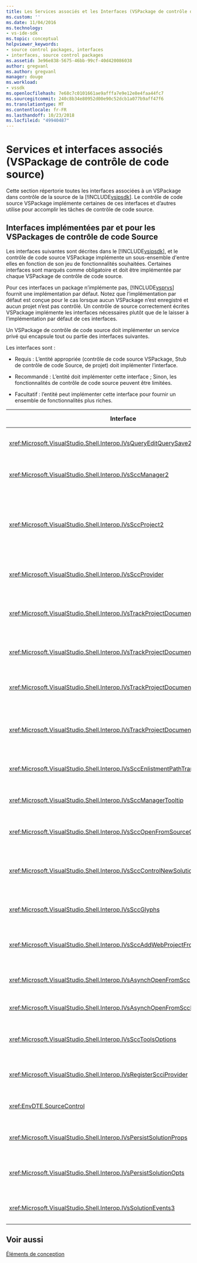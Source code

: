 ```yaml
---
title: Les Services associés et les Interfaces (VSPackage de contrôle de code Source) | Microsoft Docs
ms.custom: ''
ms.date: 11/04/2016
ms.technology:
- vs-ide-sdk
ms.topic: conceptual
helpviewer_keywords:
- source control packages, interfaces
- interfaces, source control packages
ms.assetid: 3e96e838-5675-46bb-99cf-40d420086038
author: gregvanl
ms.author: gregvanl
manager: douge
ms.workload:
- vssdk
ms.openlocfilehash: 7e68c7c0101661ae9afffa7e9e12e8e4faa44fc7
ms.sourcegitcommit: 240c8b34e80952d00e90c52dcb1a077b9aff47f6
ms.translationtype: MT
ms.contentlocale: fr-FR
ms.lasthandoff: 10/23/2018
ms.locfileid: "49940487"
---
```

# <a name="related-services-and-interfaces-source-control-vspackage"></a>Services et interfaces associés (VSPackage de contrôle de code source)
Cette section répertorie toutes les interfaces associées à un VSPackage dans contrôle de la source de la [!INCLUDE[vsipsdk](../../extensibility/includes/vsipsdk_md.md)]. Le contrôle de code source VSPackage implémente certaines de ces interfaces et d’autres utilise pour accomplir les tâches de contrôle de code source.  
  
## <a name="interfaces-implemented-by-and-for-source-control-vspackages"></a>Interfaces implémentées par et pour les VSPackages de contrôle de code Source  
 Les interfaces suivantes sont décrites dans le [!INCLUDE[vsipsdk](../../extensibility/includes/vsipsdk_md.md)], et le contrôle de code source VSPackage implémente un sous-ensemble d'entre elles en fonction de son jeu de fonctionnalités souhaitées. Certaines interfaces sont marqués comme obligatoire et doit être implémentée par chaque VSPackage de contrôle de code source.  
  
 Pour ces interfaces un package n’implémente pas, [!INCLUDE[vsprvs](../../code-quality/includes/vsprvs_md.md)] fournit une implémentation par défaut. Notez que l’implémentation par défaut est conçue pour le cas lorsque aucun VSPackage n’est enregistré et aucun projet n’est pas contrôlé. Un contrôle de source correctement écrites VSPackage implémente les interfaces nécessaires plutôt que de le laisser à l’implémentation par défaut de ces interfaces.  
  
 Un VSPackage de contrôle de code source doit implémenter un service privé qui encapsule tout ou partie des interfaces suivantes.  
  
 Les interfaces sont :  
  
-   Requis : L’entité appropriée (contrôle de code source VSPackage, Stub de contrôle de code Source, de projet) doit implémenter l’interface.  
  
-   Recommandé : L’entité doit implémenter cette interface ; Sinon, les fonctionnalités de contrôle de code source peuvent être limitées.  
  
-   Facultatif : l’entité peut implémenter cette interface pour fournir un ensemble de fonctionnalités plus riches.  
  
| Interface | Objectif | Implémenté par | Implémenter ? |
| - | - |--------------------------|-------------|
| <xref:Microsoft.VisualStudio.Shell.Interop.IVsQueryEditQuerySave2> | Éditeurs appellent cette interface avant de modifier ou de l’enregistrement d’un fichier. Le contrôle de code source VSPackage peut extraire le fichier ou refuser l’opération si l’extraction échoue. | Contrôle de code source VSPackage | Recommandé |
| <xref:Microsoft.VisualStudio.Shell.Interop.IVsSccManager2> | Cette interface fournit des fonctionnalités de contrôle de source de base pour les projets, tels que l’inscription et désinscription des projets avec contrôle de code source et prise en charge pour les glyphes de contrôle de source de base. | Contrôle de code source VSPackage | Obligatoire |
| <xref:Microsoft.VisualStudio.Shell.Interop.IVsSccProject2> | Cette interface est obtenue à partir de la <xref:Microsoft.VisualStudio.Shell.Interop.IVsHierarchy> à l’aide de la <xref:System.Runtime.InteropServices.Marshal.QueryInterface%2A> (fonction), ou en simplement effectuant un cast de l’objet implémentant `IVsHierarchy` à `IVsSccProject2`. Il est utilisé pour obtenir les fichiers sous contrôle de code source dans un projet ou pour informer le projet de l’état actuel du contrôle de source ou l’emplacement. | Projet | Obligatoire |
| <xref:Microsoft.VisualStudio.Shell.Interop.IVsSccProvider> | Le module d’intégration utilise cette interface pour définir le VSPackage actif actuels. | Contrôle de code source VSPackage | Obligatoire |
| <xref:Microsoft.VisualStudio.Shell.Interop.IVsTrackProjectDocuments2> | Cette interface est basée sur un modèle d’abonnement. Un VSPackage peut signaler qu’il souhaite recevoir des événements de document et être avertie par le shell sur les événements qui sont sur le point de se produire. Il est implémenté et géré par [!INCLUDE[vsprvs](../../code-quality/includes/vsprvs_md.md)], qui passe à son tour les événements implémentant le `IVsTrackProjectDocumentsEvents2` au VSPackage. | Stub de contrôle de code source | Obligatoire |
| <xref:Microsoft.VisualStudio.Shell.Interop.IVsTrackProjectDocuments3> | Cette interface fournit le traitement par lots, les opérations de lecture/écriture synchronisé et avancée `OnQueryAddFiles` (méthode). | Stub de contrôle de code source | Obligatoire |
| <xref:Microsoft.VisualStudio.Shell.Interop.IVsTrackProjectDocumentsEvents2> | **L’Explorateur de solutions** et projets appellent cette interface lorsque de nouveaux fichiers sont ajoutés aux projets, ou lorsque les fichiers et dossiers sont renommés ou supprimés à partir de projets. Le VSPackage de contrôle de code source peut extraire le fichier projet ou annuler l’opération. | Contrôle de code source VSPackage | Recommandé |
| <xref:Microsoft.VisualStudio.Shell.Interop.IVsTrackProjectDocumentsEvents3> | **L’Explorateur de solutions** et projets appellent cette interface en réponse aux appels passés aux méthodes de l’interface IVstrackProjectDocuments3. Le contrôle de code source VSPackage peut effectuer le suivi des opérations par lots, synchronisées opérations de lecture/écriture et travailler avec un plus avancés `OnQueryAddFiles` (méthode). | Contrôle de code source VSPackage | Recommandé |
| <xref:Microsoft.VisualStudio.Shell.Interop.IVsSccEnlistmentPathTranslation> | Cette interface fournit la gestion de l’inscription prend en charge pour les projets Web. | Contrôle de code source VSPackage | Recommandé |
| <xref:Microsoft.VisualStudio.Shell.Interop.IVsSccManagerTooltip> | Cette interface est utilisée pour récupérer des info-bulles pour les fichiers sous contrôle de code source dans les projets. | Contrôle de code source VSPackage | Facultatif |
| <xref:Microsoft.VisualStudio.Shell.Interop.IVsSccOpenFromSourceControl> | Cette interface fournit l’extension de prise en charge. | Contrôle de code source VSPackage | Facultatif |
| <xref:Microsoft.VisualStudio.Shell.Interop.IVsSccControlNewSolution> | Le VSPackage utilise cette interface pour intégrer une extension de l’espace de noms dans le **New**, **Open**, ou **enregistrer** boîtes de dialogue. Par conséquent, les projets peuvent être automatiquement ajoutés au contrôle de code source lors de la création ou ajoutés au contrôle de code source lorsqu’une sauvegarde opération est en vigueur. | Contrôle de code source VSPackage | Facultatif |
| <xref:Microsoft.VisualStudio.Shell.Interop.IVsSccGlyphs> | Le VSPackage utilise cette interface pour définir des glyphes supplémentaires comme des glyphes de contrôle de code source pour les nœuds dans **l’Explorateur de solutions**. | Contrôle de code source VSPackage | Facultatif |
| <xref:Microsoft.VisualStudio.Shell.Interop.IVsSccAddWebProjectFromSourceControl> | Le **ajouter** boîte de dialogue pour les projets Web utilise cette interface. Il fournit des méthodes permettant de parcourir un emplacement de contrôle de code source et pour l’ouverture d’un projet Web ajouté précédemment dans le référentiel de contrôle de code source à cet emplacement. | Contrôle de code source VSPackage | Recommandé |
| <xref:Microsoft.VisualStudio.Shell.Interop.IVsAsynchOpenFromScc> | Cette interface prend en charge pour le chargement asynchrone (en arrière-plan) des projets de contrôle de code source. | Contrôle de code source VSPackage | Facultatif |
| <xref:Microsoft.VisualStudio.Shell.Interop.IVsAsynchOpenFromSccProjectEvents> | Cette interface permet aux projets de surveiller la progression du chargement asynchrone lancée par <xref:Microsoft.VisualStudio.Shell.Interop.IVsAsynchOpenFromScc>. | Projet | Facultatif |
| <xref:Microsoft.VisualStudio.Shell.Interop.IVsSccToolsOptions> | Cette interface permet à l’IDE interroger le VSPackage de contrôle source active. L’IDE interroge la valeur de paramètres de contrôle de source qui ont une signification même lorsqu’il n’existe aucun contrôle de source active que VSPackage inscrit. Cette interface est implémentée et gérée par [!INCLUDE[vsprvs](../../code-quality/includes/vsprvs_md.md)]. | Stub de contrôle de code source | Obligatoire |
| <xref:Microsoft.VisualStudio.Shell.Interop.IVsRegisterScciProvider> | Cette interface est utilisée en inscrivant le VSPackage de contrôle de code source. | Stub de contrôle de code source | Obligatoire |
| <xref:EnvDTE.SourceControl> | Cette interface est utilisée dans automation. Par conséquent, il expose uniquement les fonctions qui peuvent être exécutées sans afficher d’interface utilisateur. | Contrôle de code source VSPackage | Facultatif |
| <xref:Microsoft.VisualStudio.Shell.Interop.IVsPersistSolutionProps> | Cette interface est utilisée pour enregistrer des paramètres de contrôle de la source dans le fichier solution (.sln). Les paramètres incluent l’emplacement de contrôle de source et les indicateurs d’état de contrôle de code source. | Contrôle de code source VSPackage | Recommandé |
| <xref:Microsoft.VisualStudio.Shell.Interop.IVsPersistSolutionOpts> | Cette interface est utilisée pour enregistrer les paramètres de contrôle de source dans le fichier d’options (.suo) de solution. Cela peut inclure des paramètres de contrôle de source de spécifiques à l’utilisateur comme emplacement de l’inscription de l’utilisateur actuel. | Contrôle de code source VSPackage | Recommandé |
| <xref:Microsoft.VisualStudio.Shell.Interop.IVsSolutionEvents3> | Cette interface est utilisée pour surveiller les événements afin d’effectuer des opérations telles que l’archivage des fichiers projet avant de fermer les solutions, ou bien les nouveaux fichiers à partir du contrôle de code source lors de l’ouverture d’un projet. | Contrôle de code source VSPackage | Recommandé |
  
## <a name="see-also"></a>Voir aussi  
 [Éléments de conception](../../extensibility/internals/source-control-vspackage-design-elements.md)